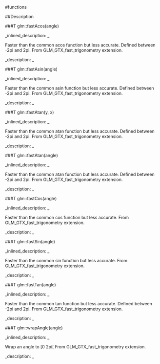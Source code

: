 #functions


<!--
_visible: True_
_advanced: False_
-->

##Description





<!----------------------------------------------------------------------------->

###T glm::fastAcos(angle)

<!--
_syntax: glm::fastAcos(angle)_
_name: glm::fastAcos_
_returns: T_
_returns_description: _
_parameters: T angle_
_version_started: 0.10.0_
_version_deprecated: _
_summary: _
_constant: False_
_static: False_
_visible: True_
_advanced: False_
-->

_inlined_description: _

Faster than the common acos function but less accurate.
Defined between -2pi and 2pi.
From GLM_GTX_fast_trigonometry extension.





_description: _







<!----------------------------------------------------------------------------->

###T glm::fastAsin(angle)

<!--
_syntax: glm::fastAsin(angle)_
_name: glm::fastAsin_
_returns: T_
_returns_description: _
_parameters: T angle_
_version_started: 0.10.0_
_version_deprecated: _
_summary: _
_constant: False_
_static: False_
_visible: True_
_advanced: False_
-->

_inlined_description: _

Faster than the common asin function but less accurate.
Defined between -2pi and 2pi.
From GLM_GTX_fast_trigonometry extension.





_description: _







<!----------------------------------------------------------------------------->

###T glm::fastAtan(y, x)

<!--
_syntax: glm::fastAtan(y, x)_
_name: glm::fastAtan_
_returns: T_
_returns_description: _
_parameters: T y, T x_
_version_started: 0.10.0_
_version_deprecated: _
_summary: _
_constant: False_
_static: False_
_visible: True_
_advanced: False_
-->

_inlined_description: _

Faster than the common atan function but less accurate.
Defined between -2pi and 2pi.
From GLM_GTX_fast_trigonometry extension.





_description: _







<!----------------------------------------------------------------------------->

###T glm::fastAtan(angle)

<!--
_syntax: glm::fastAtan(angle)_
_name: glm::fastAtan_
_returns: T_
_returns_description: _
_parameters: T angle_
_version_started: 0.10.0_
_version_deprecated: _
_summary: _
_constant: False_
_static: False_
_visible: True_
_advanced: False_
-->

_inlined_description: _

Faster than the common atan function but less accurate.
Defined between -2pi and 2pi.
From GLM_GTX_fast_trigonometry extension.





_description: _







<!----------------------------------------------------------------------------->

###T glm::fastCos(angle)

<!--
_syntax: glm::fastCos(angle)_
_name: glm::fastCos_
_returns: T_
_returns_description: _
_parameters: T angle_
_version_started: 0.10.0_
_version_deprecated: _
_summary: _
_constant: False_
_static: False_
_visible: True_
_advanced: False_
-->

_inlined_description: _

Faster than the common cos function but less accurate.
From GLM_GTX_fast_trigonometry extension.





_description: _







<!----------------------------------------------------------------------------->

###T glm::fastSin(angle)

<!--
_syntax: glm::fastSin(angle)_
_name: glm::fastSin_
_returns: T_
_returns_description: _
_parameters: T angle_
_version_started: 0.10.0_
_version_deprecated: _
_summary: _
_constant: False_
_static: False_
_visible: True_
_advanced: False_
-->

_inlined_description: _

Faster than the common sin function but less accurate.
From GLM_GTX_fast_trigonometry extension.





_description: _







<!----------------------------------------------------------------------------->

###T glm::fastTan(angle)

<!--
_syntax: glm::fastTan(angle)_
_name: glm::fastTan_
_returns: T_
_returns_description: _
_parameters: T angle_
_version_started: 0.10.0_
_version_deprecated: _
_summary: _
_constant: False_
_static: False_
_visible: True_
_advanced: False_
-->

_inlined_description: _

Faster than the common tan function but less accurate.
Defined between -2pi and 2pi.
From GLM_GTX_fast_trigonometry extension.





_description: _







<!----------------------------------------------------------------------------->

###T glm::wrapAngle(angle)

<!--
_syntax: glm::wrapAngle(angle)_
_name: glm::wrapAngle_
_returns: T_
_returns_description: _
_parameters: T angle_
_version_started: 0.10.0_
_version_deprecated: _
_summary: _
_constant: False_
_static: False_
_visible: True_
_advanced: False_
-->

_inlined_description: _

Wrap an angle to [0 2pi[
From GLM_GTX_fast_trigonometry extension.





_description: _







<!----------------------------------------------------------------------------->

